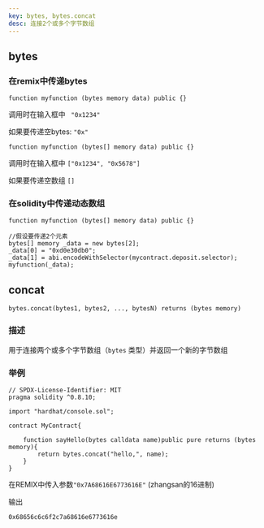 ```yaml
---
key: bytes, bytes.concat
desc: 连接2个或多个字节数组
---
```




## bytes

### 在remix中传递bytes

```solidity
function myfunction (bytes memory data) public {}
```

调用时在输入框中 ` "0x1234"` 

如果要传递空bytes: `"0x"`

```solidity
function myfunction (bytes[] memory data) public {}
```

调用时在输入框中 `["0x1234", "0x5678"] ` 

如果要传递空数组 `[]`

### 在solidity中传递动态数组

```solidity
function myfunction (bytes[] memory data) public {}
```

```solidity
//假设要传递2个元素
bytes[] memory _data = new bytes[2];
_data[0] = "0xd0e30db0";
_data[1] = abi.encodeWithSelector(mycontract.deposit.selector);
myfunction(_data);
```



## concat

```solidity
bytes.concat(bytes1, bytes2, ..., bytesN) returns (bytes memory)
```



### 描述

用于连接两个或多个字节数组（`bytes` 类型）并返回一个新的字节数组



### 举例

```solidity
// SPDX-License-Identifier: MIT
pragma solidity ^0.8.10;

import "hardhat/console.sol";

contract MyContract{

    function sayHello(bytes calldata name)public pure returns (bytes memory){
        return bytes.concat("hello,", name);
    }
}
```



在REMIX中传入参数`"0x7A68616E6773616E"` (zhangsan的16进制)

输出

```
0x68656c6c6f2c7a68616e6773616e
```

